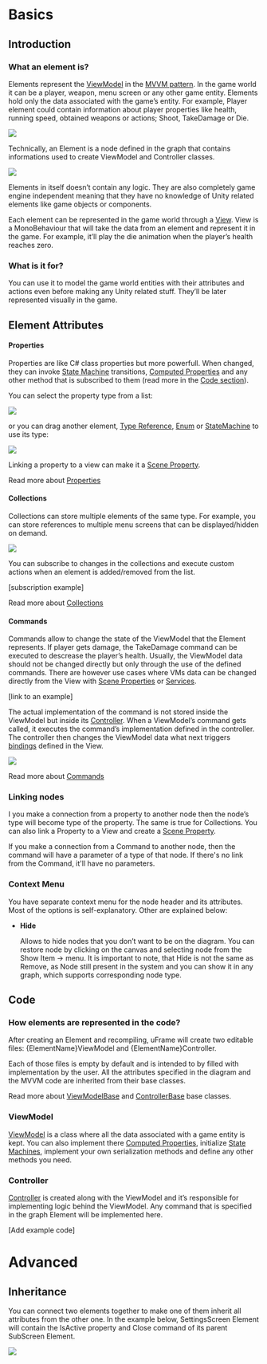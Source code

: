 # Basics

## Introduction

### What an element is?

Elements represent the [ViewModel](ViewModel) in the [MVVM pattern](MVVMPattern). In the game world it can be a player, weapon, menu screen or any other game entity. Elements hold only the data associated with the game’s entity. For example, Player element could contain information about player properties like health, running speed, obtained weapons or actions; Shoot, TakeDamage or Die.

![](https://dl.dropboxusercontent.com/u/75445779/uFrame_wiki/Screenshot_90.png)

Technically, an Element is a node defined in the graph that contains informations used to create ViewModel and Controller classes.

![](https://dl.dropboxusercontent.com/u/75445779/uFrame_wiki/node_to_code_generation.png)

Elements in itself doesn’t contain any logic. They are also completely game engine independent meaning that they have no knowledge of Unity related elements like game objects or components.

Each element can be represented in the game world through a [View](Views). View is a MonoBehaviour that will take the data from an element and represent it in the game. For example, it’ll play the die animation when the player’s health reaches zero.

### What is it for?

You can use it to model the game world entities with their attributes and actions even before making any Unity related stuff. They’ll be later represented visually in the game.

## Element Attributes

#### Properties

Properties are like C# class properties but more powerfull. When changed, they can invoke [State Machine](ReactiveStateMachines) transitions, [Computed Properties](ComputedProperties) and any other method that is subscribed to them (read more in the [Code section](#code)).

You can select the property type from a list:

![](https://dl.dropboxusercontent.com/u/75445779/uFrame_wiki/Screenshot_93.png)

or you can drag another element, [Type Reference](TypeReferences), [Enum](Enums) or [StateMachine](StateMachine) to use its type:

![](https://dl.dropboxusercontent.com/u/75445779/uFrame_wiki/Screenshot_94.png)

Linking a property to a view can make it a [Scene Property](SceneProperties).

Read more about [Properties](Properties)

#### Collections

Collections can store multiple elements of the same type. For example, you can store references to multiple menu screens that can be displayed/hidden on demand.

![](https://dl.dropboxusercontent.com/u/75445779/uFrame_wiki/Screenshot_95.png)

You can subscribe to changes in the collections and execute custom actions when an element is added/removed from the list.

[subscription example]

Read more about [Collections](Collections)

#### Commands

Commands allow to change the state of the ViewModel that the Element represents. If player gets damage, the TakeDamage command can be executed to descrease the player’s health. Usually, the ViewModel data should not be changed directly but only through the use of the defined commands. There are however use cases where VMs data can be changed directly from the View with [Scene Properties](SceneProperties) or [Services](Services).

[link to an example]

The actual implementation of the command is not stored inside the ViewModel but inside its [Controller](Controllers). When a ViewModel’s command gets called, it executes the command’s implementation defined in the controller. The controller then changes the ViewModel data what next triggers [bindings](Bindings) defined in the View.

![](https://dl.dropboxusercontent.com/u/75445779/uFrame_wiki/uFrame_MVVM_flow.png)

Read more about [Commands](Commands)

### Linking nodes

I you make a connection from a property to another node then the node’s type will become type of the property. The same is true for Collections. You can also link a Property to a View and create a [Scene Property](SceneProperties).

If you make a connection from a Command to another node, then the command will have a parameter of a type of that node. If there's no link from the Command, it'll have no parameters.

### Context Menu

You have separate context menu for the node header and its attributes. Most of the options is self-explanatory. Other are explained below:

* **Hide**

    Allows to hide nodes that you don’t want to be on the diagram. You can restore node by clicking on the canvas and selecting node from the Show Item -> <Graph Name> menu. It is important to note, that Hide is not the same as Remove, as Node still present in the system and you can show it in any graph, which supports corresponding node type.   

## Code

### How elements are represented in the code?
After creating an Element and recompiling, uFrame will create two editable files: {ElementName}ViewModel and {ElementName}Controller.

Each of those files is empty by default and is intended to by filled with implementation by the user. All the attributes specified in the diagram and the MVVM code are inherited from their base classes.

Read more about [ViewModelBase](ViewModelBase) and [ControllerBase](ControllerBase) base classes.

### ViewModel

[ViewModel](ViewModel) is a class where all the data associated with a game entity is kept. You can also implement there [Computed Properties](ComputedProperties), initialize [State Machines](ReactiveStateMachines), implement your own serialization methods  and define any other methods you need.

### Controller

[Controller](Controller) is created along with the ViewModel and it’s responsible for implementing logic behind the ViewModel. Any command that is specified in the graph Element will be implemented here.

[Add example code]

# Advanced

## Inheritance

You can connect two elements together to make one of them inherit all attributes from the other one. In the example below, SettingsScreen Element will contain the IsActive property and Close command of its parent SubScreen Element.

![](https://dl.dropboxusercontent.com/u/75445779/uFrame_wiki/Screenshot_97.png)
